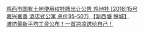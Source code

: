   
[鸡西市国有土地使用权挂牌出让公告 鸡地挂 [2018]15号](http://www.dianyue.me/archives/528/b4l9rz32gfm92bgb/)  
[嘉兴嘉善 酒店式公寓  总价35-50万 【新西塘 悦城】](http://www.dianyue.me/archives/121/c7iii81jg9zq863a/)  
[潍坊最新平均工资公布！一首凉凉送给自己！](http://www.dianyue.me/archives/881/1jn8xxruut7ke100/)